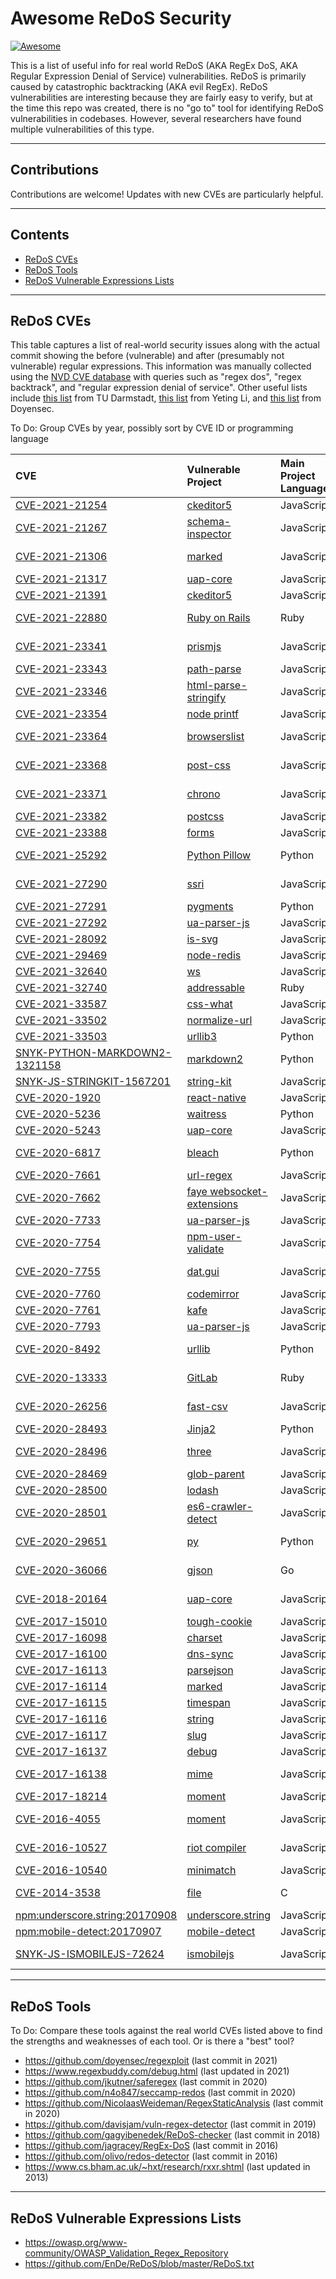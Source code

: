 # Awesome ReDoS Security

[![Awesome](https://cdn.rawgit.com/sindresorhus/awesome/d7305f38d29fed78fa85652e3a63e154dd8e8829/media/badge.svg)](https://github.com/sindresorhus/awesome)

This is a list of useful info for real world ReDoS (AKA RegEx DoS, AKA
Regular Expression Denial of Service) vulnerabilities.
ReDoS is primarily caused by catastrophic backtracking (AKA evil RegEx).
ReDoS vulnerabilities are interesting because they are fairly easy to verify,
but at the time this repo was created, there is no "go to" tool for identifying
ReDoS vulnerabilities in codebases. However, several researchers have
found multiple vulnerabilities of this type.

------

## Contributions

Contributions are welcome! Updates with new CVEs are particularly helpful.

------

## Contents

- [ReDoS CVEs](#ReDoS_CVEs)
- [ReDoS Tools](#ReDoS_Tools)
- [ReDoS Vulnerable Expressions Lists](#ReDoS_Expressions)

------

## <a name="ReDoS_CVEs"></a>ReDoS CVEs

This table captures a list of real-world security issues along with the actual
commit showing the before (vulnerable) and after (presumably not vulnerable)
regular expressions. This information was manually collected using the
[NVD CVE database](https://nvd.nist.gov/vuln/search) with queries such as
"regex dos", "regex backtrack", and "regular expression denial of service". Other useful lists include [this list](https://github.com/sola-da/ReDoS-vulnerabilities) from TU Darmstadt, [this list](https://github.com/yetingli/PoCs) from Yeting Li, and [this list](https://github.com/doyensec/regexploit#trophy-bugs-reported-trophy) from Doyensec.

To Do: Group CVEs by year, possibly sort by CVE ID or programming language

| CVE | Vulnerable Project | Main Project Language | Fix Commit | Related Links | Advisories |
| :-- | :----------------- | :------- | :--------- | :------- | :------- |
| [CVE-2021-21254](https://nvd.nist.gov/vuln/detail/CVE-2021-21254) | [ckeditor5](https://github.com/ckeditor/ckeditor5) | JavaScript | [5ba3bf5](https://github.com/ckeditor/ckeditor5/commit/5ba3bf5f418e846b74f67e6c29b4aebdbd7ceaab) | | [Advisory](https://github.com/ckeditor/ckeditor5/security/advisories/GHSA-hgmg-hhc8-g5wr) |
| [CVE-2021-21267](https://nvd.nist.gov/vuln/detail/CVE-2021-21267) | [schema-inspector](https://github.com/schema-inspector/schema-inspector) | JavaScript | [PR #92](https://github.com/schema-inspector/schema-inspector/pull/92/files) | | [Advisory](https://github.com/schema-inspector/schema-inspector/security/advisories/GHSA-f38p-c2gq-4pmr) |
| [CVE-2021-21306](https://nvd.nist.gov/vuln/detail/CVE-2021-21306) | [marked](https://github.com/markedjs/marked) | JavaScript | [PR #1864](https://github.com/markedjs/marked/pull/1864)  | [Issue #1927](https://github.com/markedjs/marked/issues/1927) | [Advisory](https://github.com/markedjs/marked/security/advisories/GHSA-4r62-v4vq-hr96) |
| [CVE-2021-21317](https://nvd.nist.gov/vuln/detail/CVE-2021-21317) | [uap-core](https://github.com/ua-parser/uap-core) | JavaScript | [dc9925d](https://github.com/ua-parser/uap-core/commit/dc9925d458214cfe87b93e35346980612f6ae96c) | | [Advisory](https://github.com/ua-parser/uap-core/security/advisories/GHSA-p4pj-mg4r-x6v4) |
| [CVE-2021-21391](https://nvd.nist.gov/vuln/detail/CVE-2021-21391) | [ckeditor5](https://github.com/ckeditor/ckeditor5) | JavaScript | [e36175e](https://github.com/ckeditor/ckeditor5/commit/e36175e86b7f5ca597b39df6e47112b91ab4e0a0) | | [Advisory](https://github.com/ckeditor/ckeditor5/security/advisories/GHSA-3rh3-wfr4-76mj) |
| [CVE-2021-22880](https://nvd.nist.gov/vuln/detail/CVE-2021-22880) | [Ruby on Rails](https://github.com/rails/rails) | Ruby | [eddda4d](https://github.com/rails/rails/commit/eddda4d8fb6b6508e11196b14494ceac37b57339) | [HackerOne Report](https://hackerone.com/reports/1023899) | [Advisory](https://github.com/advisories/GHSA-8hc4-xxm3-5ppp) |
| [CVE-2021-23341](https://nvd.nist.gov/vuln/detail/CVE-2021-23341) | [prismjs](https://github.com/PrismJS/prism) | JavaScript | [PR #2584](https://github.com/PrismJS/prism/pull/2584/files) | [Issue #2583](https://github.com/PrismJS/prism/issues/2583) | [Advisory](https://github.com/advisories/GHSA-h4hr-7fg3-h35w) |
| [CVE-2021-23343](https://nvd.nist.gov/vuln/detail/CVE-2021-23343) | [path-parse](https://github.com/jbgutierrez/path-parse) | JavaScript | [Fork PR](https://github.com/jbgutierrez/path-parse/pull/10/files) | [Issue #8](https://github.com/jbgutierrez/path-parse/issues/8) | |
| [CVE-2021-23346](https://nvd.nist.gov/vuln/detail/CVE-2021-23346) | [html-parse-stringify](https://github.com/HenrikJoreteg/html-parse-stringify) | JavaScript | [c7274a4](https://github.com/HenrikJoreteg/html-parse-stringify/commit/c7274a48e59c92b2b7e906fedf9065159e73fe12) | | [Advisory](https://github.com/advisories/GHSA-545q-3fg6-48m7) |
| [CVE-2021-23354](https://nvd.nist.gov/vuln/detail/CVE-2021-23354) | [node printf](https://github.com/adaltas/node-printf) | JavaScript | [PR #32](https://github.com/adaltas/node-printf/pull/32) |  | [Advisory](https://github.com/advisories/GHSA-xfhp-gmh8-r8v2) |
| [CVE-2021-23364](https://nvd.nist.gov/vuln/detail/CVE-2021-23364) | [browserslist](https://github.com/browserslist/browserslist) | JavaScript | [PR #593](https://github.com/browserslist/browserslist/pull/593/files) [c091916](https://github.com/browserslist/browserslist/commit/c091916910dfe0b5fd61caad96083c6709b02d98) | | [Advisory](https://github.com/advisories/GHSA-w8qv-6jwh-64r5) |
| [CVE-2021-23368](https://nvd.nist.gov/vuln/detail/CVE-2021-23368) | [post-css](https://github.com/postcss/postcss) | JavaScript | [8682b1e](https://github.com/postcss/postcss/commit/8682b1e4e328432ba692bed52326e84439cec9e4) [b6f3e4d](https://github.com/postcss/postcss/commit/b6f3e4d5a8d7504d553267f80384373af3a3dec5) | | [Advisory](https://github.com/advisories/GHSA-hwj9-h5mp-3pm3) |
| [CVE-2021-23371](https://nvd.nist.gov/vuln/detail/CVE-2021-23371) | [chrono](https://github.com/wanasit/chrono) | JavaScript | [98815b5](https://github.com/wanasit/chrono/commit/98815b57622443b5c498a427210ebd603d705f4c) | [Issue #382](https://github.com/wanasit/chrono/issues/382) | [Advisory](https://github.com/advisories/GHSA-hpmr-g4pq-jhgp) |
| [CVE-2021-23382](https://nvd.nist.gov/vuln/detail/CVE-2021-23382) | [postcss](https://github.com/postcss/postcss) | JavaScript | [2b1d04c](https://github.com/postcss/postcss/commit/2b1d04c867995e55124e0a165b7c6622c1735956) |  |  |
| [CVE-2021-23388](https://nvd.nist.gov/vuln/detail/CVE-2021-23388) | [forms](https://github.com/caolan/forms) | JavaScript | [PR #214](https://github.com/caolan/forms/pull/214) | | [Advisory](https://github.com/advisories/GHSA-c56f-grv3-gpfr) |
| [CVE-2021-25292](https://nvd.nist.gov/vuln/detail/CVE-2021-25292) | [Python Pillow](https://github.com/python-pillow/Pillow) | Python | [3bce145](https://github.com/python-pillow/Pillow/commit/3bce145966374dd39ce58a6fc0083f8d1890719c) [cbdce6c](https://github.com/python-pillow/Pillow/commit/cbdce6c5d054fccaf4af34b47f212355c64ace7a) |  | [Advisory](https://github.com/advisories/GHSA-9hx2-hgq2-2g4f) |
| [CVE-2021-27290](https://nvd.nist.gov/vuln/detail/CVE-2021-27290) | [ssri](https://github.com/npm/ssri) | JavaScript | [76e2233](https://github.com/npm/ssri/commit/76e223317d971f19e4db8191865bdad5edee40d2) | [Email exchange](https://github.com/yetingli/SaveResults/blob/main/pdf/ssri-redos.pdf) | [Advisory](https://github.com/advisories/GHSA-vx3p-948g-6vhq) |
| [CVE-2021-27291](https://nvd.nist.gov/vuln/detail/CVE-2021-27291) | [pygments](https://github.com/pygments/pygments) | Python | [2e7e8c4](https://github.com/pygments/pygments/commit/2e7e8c4a7b318f4032493773732754e418279a14) | | [Advisory](https://github.com/advisories/GHSA-pq64-v7f5-gqh8) |
| [CVE-2021-27292](https://nvd.nist.gov/vuln/detail/CVE-2021-27292) | [ua-parser-js](https://github.com/faisalman/ua-parser-js) | JavaScript | [809439e](https://github.com/faisalman/ua-parser-js/commit/809439e20e273ce0d25c1d04e111dcf6011eb566) | [Gist](https://gist.github.com/b-c-ds/6941d80d6b4e694df4bc269493b7be76) | [Advisory](https://github.com/advisories/GHSA-78cj-fxph-m83p) |
| [CVE-2021-28092](https://nvd.nist.gov/vuln/detail/CVE-2021-28092) | [is-svg](https://github.com/sindresorhus/is-svg) | JavaScript | [01f8a08](https://github.com/sindresorhus/is-svg/commit/01f8a087fab8a69c3ac9085fbb16035907ab6a5b) | | [Advisory](https://github.com/advisories/GHSA-7r28-3m3f-r2pr) |
| [CVE-2021-29469](https://nvd.nist.gov/vuln/detail/CVE-2021-29469) | [node-redis](https://github.com/NodeRedis/node-redis) | JavaScript | [PR #1595](https://github.com/NodeRedis/node-redis/pull/1595/files) | | [Advisory](https://github.com/NodeRedis/node-redis/security/advisories/GHSA-35q2-47q7-3pc3) |
| [CVE-2021-32640](https://nvd.nist.gov/vuln/detail/CVE-2021-32640) | [ws](https://github.com/websockets/ws) | JavaScript | [00c425e](https://github.com/websockets/ws/commit/00c425ec77993773d823f018f64a5c44e17023ff) | | [Advisory](https://github.com/websockets/ws/security/advisories/GHSA-6fc8-4gx4-v693) |
| [CVE-2021-32740](https://nvd.nist.gov/vuln/detail/CVE-2021-32740) | [addressable](https://github.com/sporkmonger/addressable) | Ruby | [b48ff03](https://github.com/sporkmonger/addressable/commit/b48ff03347a6d46e8dc674e242ce74c6381962a5) | | [Advisory](https://github.com/sporkmonger/addressable/security/advisories/GHSA-jxhc-q857-3j6g) |
| [CVE-2021-33587](https://nvd.nist.gov/vuln/detail/CVE-2021-33587) | [css-what](https://github.com/fb55/css-what) | JavaScript | [4cdaacf](https://github.com/fb55/css-what/commit/4cdaacfd0d4b6fd00614be030da0dea6c2994655) | | [Advisory](https://github.com/advisories/GHSA-q8pj-2vqx-8ggc) |
| [CVE-2021-33502](https://nvd.nist.gov/vuln/detail/CVE-2021-33502) | [normalize-url](https://github.com/sindresorhus/normalize-url) | JavaScript | [b1fdb51](https://github.com/sindresorhus/normalize-url/commit/b1fdb5120b6d27a88400d8800e67ff5a22bd2103) | | [Advisory](https://github.com/advisories/GHSA-px4h-xg32-q955) |
| [CVE-2021-33503](https://nvd.nist.gov/vuln/detail/CVE-2021-33503) | [urllib3](https://github.com/urllib3/urllib3) | Python | [2d4a3fe](https://github.com/urllib3/urllib3/commit/2d4a3fee6de2fa45eb82169361918f759269b4ec) | | [Advisory](https://github.com/urllib3/urllib3/security/advisories/GHSA-q2q7-5pp4-w6pg) |
| [SNYK-PYTHON-MARKDOWN2-1321158](https://snyk.io/vuln/SNYK-PYTHON-MARKDOWN2-1321158) | [markdown2](https://github.com/urllib3/urllib3) | Python | [d6a56f4](https://github.com/trentm/python-markdown2/commit/d6a56f4d438a74234f795a5a2b9b749342b3c362) | [PR #402](https://github.com/trentm/python-markdown2/pull/402) | [Advisory](https://github.com/urllib3/urllib3/security/advisories/GHSA-q2q7-5pp4-w6pg) |
| [SNYK-JS-STRINGKIT-1567201](https://snyk.io/vuln/SNYK-JS-STRINGKIT-1567201) | [string-kit](https://github.com/cronvel/string-kit) | JavaScript | [9cac4c2](https://github.com/cronvel/string-kit/commit/9cac4c298ee92c1695b0695951f1488884a7ca73) | [Issue #3](https://github.com/cronvel/string-kit/issues/3) | |
| [CVE-2020-1920](https://nvd.nist.gov/vuln/detail/CVE-2020-1920) | [react-native](https://github.com/facebook/react-native) | JavaScript | [ca09ae8](https://github.com/facebook/react-native/commit/ca09ae82715e33c9ac77b3fa55495cf84ba891c7) | | [Advisory](https://securitylab.github.com/advisories/GHSL-2020-293-redos-react-native/) |
| [CVE-2020-5236](https://nvd.nist.gov/vuln/detail/CVE-2020-5236) | [waitress](https://github.com/Pylons/waitress) | Python | [6e46f9e](https://github.com/Pylons/waitress/commit/6e46f9e3f014d64dd7d1e258eaf626e39870ee1f) | | [Advisory](https://github.com/Pylons/waitress/security/advisories/GHSA-73m2-3pwg-5fgc) |
| [CVE-2020-5243](https://nvd.nist.gov/vuln/detail/CVE-2020-5243) | [uap-core](https://github.com/ua-parser/uap-core) | JavaScript | [0afd61e](https://github.com/ua-parser/uap-core/commit/0afd61ed85396a3b5316f18bfd1edfaadf8e88e1) | | [Advisory](https://github.com/ua-parser/uap-core/security/advisories/GHSA-cmcx-xhr8-3w9p) |
| [CVE-2020-6817](https://snyk.io/vuln/SNYK-PYTHON-BLEACH-561754) | [bleach](https://github.com/mozilla/bleach) | Python | [d6018f2](https://github.com/mozilla/bleach/commit/d6018f2539d271963c3e7f54f36ef11900363c69) | [Mozilla issue](https://bugzilla.mozilla.org/show_bug.cgi?id=1623633) | [Advisory](https://github.com/mozilla/bleach/security/advisories/GHSA-vqhp-cxgc-6wmm) |
| [CVE-2020-7661](https://nvd.nist.gov/vuln/detail/CVE-2020-7661) | [url-regex](https://github.com/kevva/url-regex) | JavaScript | [Fork PR](https://github.com/418sec/url-regex/pull/1/files) | | |
| [CVE-2020-7662](https://nvd.nist.gov/vuln/detail/CVE-2020-7662) | [faye websocket-extensions](https://github.com/faye/websocket-extensions-node) | JavaScript | [29496f6](https://github.com/faye/websocket-extensions-node/commit/29496f6838bfadfe5a2f85dff33ed0ba33873237) |  | [Advisory](https://github.com/faye/websocket-extensions-node/security/advisories/GHSA-g78m-2chm-r7qv) |
| [CVE-2020-7733](https://nvd.nist.gov/vuln/detail/CVE-2020-7733) | [ua-parser-js](https://github.com/faisalman/ua-parser-js) | JavaScript | [233d3ba](https://github.com/faisalman/ua-parser-js/commit/233d3bae22a795153a7e6638887ce159c63e557d) | | |
| [CVE-2020-7754](https://nvd.nist.gov/vuln/detail/CVE-2020-7754) | [npm-user-validate](https://github.com/npm/npm-user-validate) | JavaScript | [PR #15](https://github.com/npm/npm-user-validate/pull/15/files) | | [Advisory](https://github.com/npm/npm-user-validate/security/advisories/GHSA-xgh6-85xh-479p) |
| [CVE-2020-7755](https://nvd.nist.gov/vuln/detail/CVE-2020-7755) | [dat.gui](https://github.com/dataarts/dat.gui) | JavaScript | [PR #279](https://github.com/dataarts/dat.gui/pull/279/files) | [Issue #278](https://github.com/dataarts/dat.gui/issues/278) | |
| [CVE-2020-7760](https://nvd.nist.gov/vuln/detail/CVE-2020-7760) | [codemirror](https://github.com/codemirror/CodeMirror) | JavaScript | [55d0333](https://github.com/codemirror/CodeMirror/commit/55d0333907117c9231ffdf555ae8824705993bbb) | | |
| [CVE-2020-7761](https://nvd.nist.gov/vuln/detail/CVE-2020-7761) | [kafe](https://github.com/absolunet/kafe) | JavaScript | [c644c79](https://github.com/absolunet/kafe/commit/c644c798bfcdc1b0bbb1f0ca59e2e2664ff3fdd0) | | |
| [CVE-2020-7793](https://nvd.nist.gov/vuln/detail/CVE-2020-7793) | [ua-parser-js](https://github.com/faisalman/ua-parser-js) | JavaScript | [6d1f26d](https://github.com/faisalman/ua-parser-js/commit/6d1f26df051ba681463ef109d36c9cf0f7e32b18) | | |
| [CVE-2020-8492](https://nvd.nist.gov/vuln/detail/CVE-2020-8492) | [urllib](https://docs.python.org/3/library/urllib.request.html#module-urllib.request) | Python | [PR #18284](https://github.com/python/cpython/pull/18284) |  |  |
| [CVE-2020-13333](https://nvd.nist.gov/vuln/detail/CVE-2020-13333) | [GitLab](https://gitlab.com/gitlab-org/gitlab) | Ruby | [2e39d006](https://gitlab.com/gitlab-org/gitlab/-/commit/2e39d006cc0171301fb92870920f285afa5bc199) [ad6de575](https://gitlab.com/gitlab-org/gitlab/-/commit/ad6de575fcfba4a3388c7daf9609f591680e67e4) |  |  |
| [CVE-2020-26256](https://nvd.nist.gov/vuln/detail/CVE-2020-26256) | [fast-csv](https://github.com/C2FO/fast-csv) | JavaScript | [4bbd39f](https://github.com/C2FO/fast-csv/commit/4bbd39f26a8cd7382151ab4f5fb102234b2f829e) | [Semmle query](https://lgtm.com/query/8609731774537641779/) | [Advisory](https://github.com/C2FO/fast-csv/security/advisories/GHSA-8cv5-p934-3hwp) |
| [CVE-2020-28493](https://nvd.nist.gov/vuln/detail/CVE-2020-28493) | [Jinja2](https://github.com/pallets/jinja) | Python | [PR #1343](https://github.com/pallets/jinja/pull/1343/files) |  |  |
| [CVE-2020-28496](https://nvd.nist.gov/vuln/detail/CVE-2020-28496) | [three](https://github.com/mrdoob/three.js) | JavaScript | [PR #21143](https://github.com/mrdoob/three.js/pull/21143/files) | [Issue #21132](https://github.com/mrdoob/three.js/issues/21132) | |
| [CVE-2020-28469](https://nvd.nist.gov/vuln/detail/CVE-2020-28469) | [glob-parent](https://github.com/gulpjs/glob-parent) | JavaScript | [PR #36](https://github.com/gulpjs/glob-parent/pull/36/files) | [Issue #32](https://github.com/gulpjs/glob-parent/issues/32) | |
| [CVE-2020-28500](https://nvd.nist.gov/vuln/detail/CVE-2020-28500) | [lodash](https://github.com/lodash/lodash) | JavaScript | [PR #5065](https://github.com/lodash/lodash/pull/5065/files) | | |
| [CVE-2020-28501](https://nvd.nist.gov/vuln/detail/CVE-2020-28501) | [es6-crawler-detect](https://github.com/JefferyHus/es6-crawler-detect) | JavaScript | [PR #27](https://github.com/JefferyHus/es6-crawler-detect/pull/27/files) | | |
| [CVE-2020-29651](https://nvd.nist.gov/vuln/detail/CVE-2020-29651) | [py](https://github.com/pytest-dev/py) | Python | [PR #257](https://github.com/pytest-dev/py/pull/257/files) | [Issue #256](https://github.com/pytest-dev/py/issues/256) | |
| [CVE-2020-36066](https://nvd.nist.gov/vuln/detail/CVE-2020-36066) | [gjson](https://github.com/tidwall/gjson) | Go | [9f58baa](https://github.com/tidwall/gjson/commit/9f58baa7a613f89dfdc764c39e47fd3a15606153) [c2f5341](https://github.com/tidwall/match/commit/c2f534168b739a7ec1821a33839fb2f029f26bbc) | [Issue #195](https://github.com/tidwall/gjson/issues/195) | |
| [CVE-2018-20164](https://nvd.nist.gov/vuln/detail/CVE-2018-20164) | [uap-core](https://github.com/ua-parser/uap-core) | JavaScript | [947f80b](https://github.com/ua-parser/uap-php/commit/947f80b39130c83a3d1c75900ac1b58828ed8aef) | [Issue #332](https://github.com/ua-parser/uap-core/issues/332) | |
| [CVE-2017-15010](https://nvd.nist.gov/vuln/detail/CVE-2017-15010) | [tough-cookie](https://github.com/salesforce/tough-cookie) | JavaScript | [PR #97](https://github.com/salesforce/tough-cookie/pull/97) | [PoC](https://github.com/sola-da/ReDoS-vulnerabilities/blob/master/test-though-cookie.js) |  |
| [CVE-2017-16098](https://nvd.nist.gov/vuln/detail/CVE-2017-16098) | [charset](https://github.com/node-modules/charset) | JavaScript | [PR #11](https://github.com/node-modules/charset/pull/11) | [PoC](https://github.com/sola-da/ReDoS-vulnerabilities/blob/master/test-charset.js) | |
| [CVE-2017-16100](https://nvd.nist.gov/vuln/detail/CVE-2017-16100) | [dns-sync](https://github.com/skoranga/node-dns-sync) | JavaScript | [Fork PR](https://github.com/418sec/node-dns-sync/pull/1) | [PoC](https://github.com/sola-da/ReDoS-vulnerabilities/blob/master/test-dns-sync.js) | |
| [CVE-2017-16113](https://nvd.nist.gov/vuln/detail/CVE-2017-16113) | [parsejson](https://github.com/galkn/parsejson) | JavaScript | [Issue #4](https://github.com/galkn/parsejson/issues/4) | [PoC](https://github.com/sola-da/ReDoS-vulnerabilities/blob/master/test-parsejson.js) | [Advisory](https://github.com/advisories/GHSA-q75g-2496-mxpp) |
| [CVE-2017-16114](https://nvd.nist.gov/vuln/detail/CVE-2017-16114) | [marked](https://github.com/markedjs/marked) | JavaScript | [PR #945](https://github.com/markedjs/marked/pull/945) | [PoC](https://github.com/sola-da/ReDoS-vulnerabilities/blob/master/test-marked.js) | |
| [CVE-2017-16115](https://nvd.nist.gov/vuln/detail/CVE-2017-16115) | [timespan](https://github.com/indexzero/TimeSpan.js) | JavaScript | [Fork PR](https://github.com/418sec/TimeSpan.js/pull/1/files) | [PoC](https://github.com/sola-da/ReDoS-vulnerabilities/blob/master/test-timespan.js) | |
| [CVE-2017-16116](https://nvd.nist.gov/vuln/detail/CVE-2017-16116) | [string](https://github.com/jprichardson/string.js) | JavaScript | [PR #217](https://github.com/jprichardson/string.js/pull/217) | [PoC](https://github.com/sola-da/ReDoS-vulnerabilities/blob/master/test-string.js) | |
| [CVE-2017-16117](https://nvd.nist.gov/vuln/detail/CVE-2017-16117) | [slug](https://github.com/dodo/node-slug) | JavaScript | [PR #91](https://github.com/dodo/node-slug/pull/91) | [PoC](https://github.com/sola-da/ReDoS-vulnerabilities/blob/master/test-slug.js) |  |
| [CVE-2017-16137](https://nvd.nist.gov/vuln/detail/CVE-2017-16137) | [debug](https://www.npmjs.com/package/debug) | JavaScript | [PR #504](https://github.com/visionmedia/debug/pull/504) | [PoC](https://github.com/sola-da/ReDoS-vulnerabilities/blob/master/test-debug.js) | [Advisory](https://github.com/advisories/GHSA-gxpj-cx7g-858c) |
| [CVE-2017-16138](https://nvd.nist.gov/vuln/detail/CVE-2017-16138) | [mime](https://github.com/broofa/mime) | JavaScript | [Issue #167](https://github.com/broofa/mime/issues/167) | [PoC](https://github.com/sola-da/ReDoS-vulnerabilities/blob/master/test-mime.js) | [Advisory](https://github.com/advisories/GHSA-wrvr-8mpx-r7pp) |
| [CVE-2017-18214](https://nvd.nist.gov/vuln/detail/CVE-2017-18214) | [moment](https://github.com/moment/moment) | JavaScript | [PR #4326](https://github.com/moment/moment/pull/4326/files) | [PoC](https://github.com/sola-da/ReDoS-vulnerabilities/blob/master/test-moment.js) | |
| [CVE-2016-4055](https://nvd.nist.gov/vuln/detail/CVE-2016-4055) | [moment](https://github.com/moment/moment) | JavaScript | [PR #2939](https://github.com/moment/moment/pull/2939/files) | [Issue #2936](https://github.com/moment/moment/issues/2936) | |
| [CVE-2016-10527](https://nvd.nist.gov/vuln/detail/CVE-2016-10527) | [riot compiler](https://github.com/riot/compiler) | JavaScript | [c033d2c](https://github.com/riot/compiler/commit/c033d2c63c06fafdaf8b2cdac918c408e8c29166) [783521c](https://github.com/riot/compiler/commit/783521c0aec7dad07040371fef3dbfba0b7a8df9) | [Related Issue](https://github.com/riot/riot/issues/1511) |  |
| [CVE-2016-10540](https://nvd.nist.gov/vuln/detail/CVE-2016-10540) | [minimatch](https://github.com/isaacs/minimatch) | JavaScript | [6944abf](https://github.com/isaacs/minimatch/commit/6944abf9e0694bd22fd9dad293faa40c2bc8a955) | | |
| [CVE-2014-3538](https://nvd.nist.gov/vuln/detail/CVE-2014-3538) | [file](https://github.com/file/file) | C | [4a284c8](https://github.com/file/file/commit/4a284c89d6ef11aca34da65da7d673050a5ea320) [71a8b6c](https://github.com/file/file/commit/71a8b6c0d758acb0f73e2e51421a711b5e9d6668) |  |  |
| [npm:underscore.string:20170908](https://snyk.io/vuln/npm:underscore.string:20170908) | [underscore.string](https://github.com/esamattis/underscore.string) | JavaScript | [PR #517](https://github.com/esamattis/underscore.string/pull/517) | [PoC](https://github.com/sola-da/ReDoS-vulnerabilities/blob/master/test-underscore-string.js) |  |
| [npm:mobile-detect:20170907](https://snyk.io/vuln/npm:mobile-detect:20170907)  | [mobile-detect](https://github.com/hgoebl/mobile-detect.js) | JavaScript | [7222f6e](https://github.com/hgoebl/mobile-detect.js/commit/7222f6e75cf8cd90e1dc53e445716203eaf79d8a) | [PoC](https://github.com/sola-da/ReDoS-vulnerabilities/blob/master/test-mobile-detect.js) | |
| [SNYK-JS-ISMOBILEJS-72624](https://snyk.io/vuln/SNYK-JS-ISMOBILEJS-72624) | [ismobilejs](https://github.com/kaimallea/isMobile) | JavaScript | [PR #77](https://github.com/kaimallea/isMobile/pull/77) | [Issue #66](https://github.com/kaimallea/isMobile/issues/66) [PoC](https://github.com/sola-da/ReDoS-vulnerabilities/blob/master/test-ismobilejs.js) | |

------

## <a name="ReDoS_Tools"></a>ReDoS Tools

To Do: Compare these tools against the real world CVEs listed above to find the
strengths and weaknesses of each tool. Or is there a "best" tool?

- https://github.com/doyensec/regexploit (last commit in 2021)
- https://www.regexbuddy.com/debug.html (last updated in 2021)
- https://github.com/jkutner/saferegex (last commit in 2020)
- https://github.com/n4o847/seccamp-redos (last commit in 2020)
- https://github.com/NicolaasWeideman/RegexStaticAnalysis (last commit in 2020)
- https://github.com/davisjam/vuln-regex-detector (last commit in 2019)
- https://github.com/gagyibenedek/ReDoS-checker (last commit in 2018)
- https://github.com/jagracey/RegEx-DoS (last commit in 2016)
- https://github.com/olivo/redos-detector (last commit in 2016)
- https://www.cs.bham.ac.uk/~hxt/research/rxxr.shtml (last updated in 2013)

------

## <a name="ReDoS_Expressions"></a>ReDoS Vulnerable Expressions Lists
- https://owasp.org/www-community/OWASP_Validation_Regex_Repository
- https://github.com/EnDe/ReDoS/blob/master/ReDoS.txt
